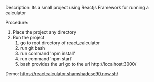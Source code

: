 Description: Its a small project using Reactjs Framework for running a calculator

Procedure:
1. Place the project any directory
2. Run the project
     1. go to root directory of react_calculator
     2. run git bash
     3. run command 'npm install'
     4. run command 'npm start'
     5. bash provides the url go to the url http://localhost:3000/
     
Demo: https://reactcalculator.shamshadcse90.now.sh/
